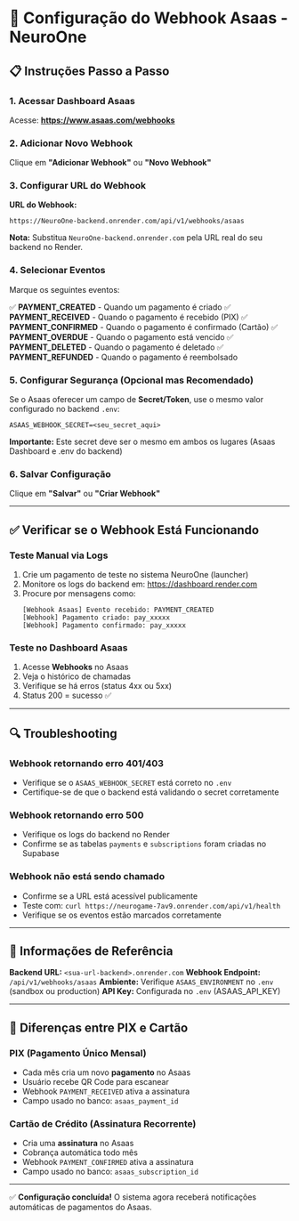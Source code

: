 ﻿# 🔔 Configuração do Webhook Asaas - NeuroOne

## 📋 Instruções Passo a Passo

### 1. Acessar Dashboard Asaas

Acesse: **https://www.asaas.com/webhooks**

### 2. Adicionar Novo Webhook

Clique em **"Adicionar Webhook"** ou **"Novo Webhook"**

### 3. Configurar URL do Webhook

**URL do Webhook:**
```
https://NeuroOne-backend.onrender.com/api/v1/webhooks/asaas
```

**Nota:** Substitua `NeuroOne-backend.onrender.com` pela URL real do seu backend no Render.

### 4. Selecionar Eventos

Marque os seguintes eventos:

✅ **PAYMENT_CREATED** - Quando um pagamento é criado
✅ **PAYMENT_RECEIVED** - Quando o pagamento é recebido (PIX)
✅ **PAYMENT_CONFIRMED** - Quando o pagamento é confirmado (Cartão)
✅ **PAYMENT_OVERDUE** - Quando o pagamento está vencido
✅ **PAYMENT_DELETED** - Quando o pagamento é deletado
✅ **PAYMENT_REFUNDED** - Quando o pagamento é reembolsado

### 5. Configurar Segurança (Opcional mas Recomendado)

Se o Asaas oferecer um campo de **Secret/Token**, use o mesmo valor configurado no backend `.env`:
```
ASAAS_WEBHOOK_SECRET=<seu_secret_aqui>
```

**Importante:** Este secret deve ser o mesmo em ambos os lugares (Asaas Dashboard e .env do backend)

### 6. Salvar Configuração

Clique em **"Salvar"** ou **"Criar Webhook"**

---

## ✅ Verificar se o Webhook Está Funcionando

### Teste Manual via Logs

1. Crie um pagamento de teste no sistema NeuroOne (launcher)
2. Monitore os logs do backend em: https://dashboard.render.com
3. Procure por mensagens como:
   ```
   [Webhook Asaas] Evento recebido: PAYMENT_CREATED
   [Webhook] Pagamento criado: pay_xxxxx
   [Webhook] Pagamento confirmado: pay_xxxxx
   ```

### Teste no Dashboard Asaas

1. Acesse **Webhooks** no Asaas
2. Veja o histórico de chamadas
3. Verifique se há erros (status 4xx ou 5xx)
4. Status 200 = sucesso ✅

---

## 🔍 Troubleshooting

### Webhook retornando erro 401/403
- Verifique se o `ASAAS_WEBHOOK_SECRET` está correto no `.env`
- Certifique-se de que o backend está validando o secret corretamente

### Webhook retornando erro 500
- Verifique os logs do backend no Render
- Confirme se as tabelas `payments` e `subscriptions` foram criadas no Supabase

### Webhook não está sendo chamado
- Confirme se a URL está acessível publicamente
- Teste com: `curl https://neurogame-7av9.onrender.com/api/v1/health`
- Verifique se os eventos estão marcados corretamente

---

## 📝 Informações de Referência

**Backend URL:** `<sua-url-backend>.onrender.com`
**Webhook Endpoint:** `/api/v1/webhooks/asaas`
**Ambiente:** Verifique `ASAAS_ENVIRONMENT` no `.env` (sandbox ou production)
**API Key:** Configurada no `.env` (ASAAS_API_KEY)

---

## 🔧 Diferenças entre PIX e Cartão

### PIX (Pagamento Único Mensal)
- Cada mês cria um novo **pagamento** no Asaas
- Usuário recebe QR Code para escanear
- Webhook `PAYMENT_RECEIVED` ativa a assinatura
- Campo usado no banco: `asaas_payment_id`

### Cartão de Crédito (Assinatura Recorrente)
- Cria uma **assinatura** no Asaas
- Cobrança automática todo mês
- Webhook `PAYMENT_CONFIRMED` ativa a assinatura
- Campo usado no banco: `asaas_subscription_id`

---

✅ **Configuração concluída!** O sistema agora receberá notificações automáticas de pagamentos do Asaas.

